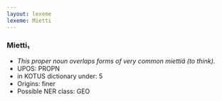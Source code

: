 ```yaml
---
layout: lexeme
lexeme: Mietti
---
```


###  Mietti₁

* _This proper noun overlaps forms of very common *miettiä* (to think)._
* UPOS:  PROPN
* in KOTUS dictionary under:  5
* Origins: finer 
* Possible NER class:  GEO

